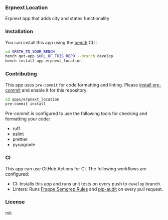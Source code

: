 ### Erpnext Location

Erpnext app that adds city and states functionality

### Installation

You can install this app using the [bench](https://github.com/novizna-codes/bench) CLI:

```bash
cd $PATH_TO_YOUR_BENCH
bench get-app $URL_OF_THIS_REPO --branch develop
bench install-app erpnext_location
```

### Contributing

This app uses `pre-commit` for code formatting and linting. Please [install pre-commit](https://pre-commit.com/#installation) and enable it for this repository:

```bash
cd apps/erpnext_location
pre-commit install
```

Pre-commit is configured to use the following tools for checking and formatting your code:

- ruff
- eslint
- prettier
- pyupgrade

### CI

This app can use GitHub Actions for CI. The following workflows are configured:

- CI: Installs this app and runs unit tests on every push to `develop` branch.
- Linters: Runs [Frappe Semgrep Rules](https://github.com/frappe/semgrep-rules) and [pip-audit](https://pypi.org/project/pip-audit/) on every pull request.


### License

mit
